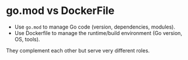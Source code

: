 # go.mod vs DockerFile
- Use `go.mod` to manage Go code (version, dependencies, modules).
- Use Dockerfile to manage the runtime/build environment (Go version, OS, tools).

They complement each other but serve very different roles.